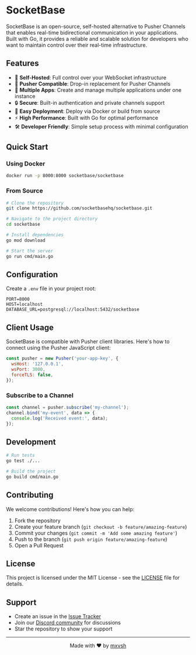 # SocketBase

SocketBase is an open-source, self-hosted alternative to Pusher Channels that enables real-time bidirectional communication in your applications. Built with Go, it provides a reliable and scalable solution for developers who want to maintain control over their real-time infrastructure.

## Features

- 🚀 **Self-Hosted**: Full control over your WebSocket infrastructure
- 🔌 **Pusher Compatible**: Drop-in replacement for Pusher Channels
- 📱 **Multiple Apps**: Create and manage multiple applications under one instance
- 🔒 **Secure**: Built-in authentication and private channels support
- 🐳 **Easy Deployment**: Deploy via Docker or build from source
- ⚡ **High Performance**: Built with Go for optimal performance
- 🛠 **Developer Friendly**: Simple setup process with minimal configuration

## Quick Start

### Using Docker

```bash
docker run -p 8000:8000 socketbase/socketbase
```

### From Source

```bash
# Clone the repository
git clone https://github.com/socketbasehq/socketbase.git

# Navigate to the project directory
cd socketbase

# Install dependencies
go mod download

# Start the server
go run cmd/main.go
```

## Configuration

Create a `.env` file in your project root:

```env
PORT=8000
HOST=localhost
DATABASE_URL=postgresql://localhost:5432/socketbase
```

## Client Usage

SocketBase is compatible with Pusher client libraries. Here's how to connect using the Pusher JavaScript client:

```javascript
const pusher = new Pusher('your-app-key', {
  wsHost: '127.0.0.1',
  wsPort: 3000,
  forceTLS: false,
});
```

### Subscribe to a Channel

```javascript
const channel = pusher.subscribe('my-channel');
channel.bind('my-event', data => {
  console.log('Received event:', data);
});
```

## Development

```bash
# Run tests
go test ./...

# Build the project
go build cmd/main.go
```

## Contributing

We welcome contributions! Here's how you can help:

1. Fork the repository
2. Create your feature branch (`git checkout -b feature/amazing-feature`)
3. Commit your changes (`git commit -m 'Add some amazing feature'`)
4. Push to the branch (`git push origin feature/amazing-feature`)
5. Open a Pull Request

## License

This project is licensed under the MIT License - see the [LICENSE](LICENSE) file for details.

## Support

- Create an issue in the [Issue Tracker](https://github.com/socketbasehq/socketbase/pkg/issues)
- Join our [Discord community](https://discord.gg/zSQyK6nmM9) for discussions
- Star the repository to show your support

---

<p align="center">
  Made with ❤️ by <a href="https://github.com/mxvsh">mxvsh</a>
</p>
